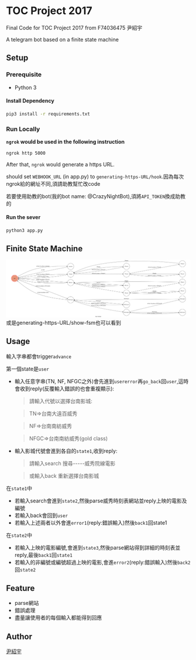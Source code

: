 # TOC Project 2017

Final Code for TOC Project 2017 from F74036475 尹紹宇

A telegram bot based on a finite state machine

## Setup

### Prerequisite
* Python 3

#### Install Dependency
```sh
pip3 install -r requirements.txt
```

### Run Locally

**`ngrok` would be used in the following instruction**

```sh
ngrok http 5000
```

After that, `ngrok` would generate a https URL.

should set `WEBHOOK_URL` (in app.py) to `generating-https-URL/hook`.因為每次ngrok給的網址不同,須請助教幫忙改code

若要使用助教的bot(我的bot name: @CrazyNightBot),須將`API_TOKEN`換成助教的

#### Run the sever

```sh
python3 app.py
```

## Finite State Machine
![fsm](./img/show-fsm.png)
或是generating-https-URL/show-fsm也可以看到

## Usage

輸入字串都會trigger`advance`

第一個state是`user`
* 輸入任意字串(TN, NF, NFGC之外)會先進到`usererror`再`go_back`回`user`,這時會收到reply(反覆輸入錯誤的也會重複顯示):

	>請輸入代號以選擇台南影城:

	>TN=>台南大遠百威秀

	>NF=>台南南紡威秀

	>NFGC=>台南南紡威秀(gold class)

* 輸入影城代號會進到各自的`state1`,收到reply:

	>請輸入search 搜尋-----威秀院線電影

	>或輸入back 重新選擇台南影城

在`state1`中
* 若輸入search會進到`state2`,然後parse威秀時刻表網站並reply上映的電影及編號
* 若輸入back會回到`user`
* 若輸入上述兩者以外會進`error1`(reply:錯誤輸入)然後`back1`回state1

在`state2`中
* 若輸入上映的電影編號,會進到`state3`,然後parse網站得到詳細的時刻表並reply,最後`back1`回`state1`
* 若輸入的非編號或編號超過上映的電影,會進`error2`(reply:錯誤輸入)然後`back2`回`state2`

## Feature

* parse網站
* 錯誤處理
* 盡量讓使用者的每個輸入都能得到回應

## Author
[尹紹宇](https://github.com/45151431)

